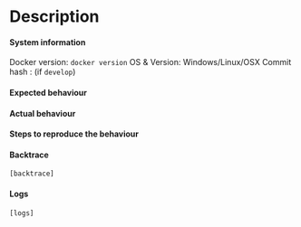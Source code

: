 <!--- Hello,-->

<!--- please note that this is an issue tracker reserved for bug reports and feature requests -->

# Description


#### System information

Docker version: `docker version`
OS & Version: Windows/Linux/OSX
Commit hash : (if `develop`)

#### Expected behaviour


#### Actual behaviour


#### Steps to reproduce the behaviour


#### Backtrace

````
[backtrace]
````

#### Logs


````
[logs]
````
